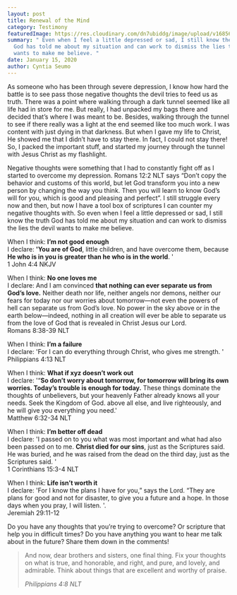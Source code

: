 ```yaml
---
layout: post
title: Renewal of the Mind
category: Testimony
featuredImage: https://res.cloudinary.com/dn7ubiddg/image/upload/v1685671919/blog/pexels-fillipe-gomes-5471399-1024x682.jpg
summary: " Even when I feel a little depressed or sad, I still know the truth
  God has told me about my situation and can work to dismiss the lies the devil
  wants to make me believe. "
date: January 15, 2020
author: Cyntia Seumo
---
```

<p xmlns="http://www.w3.org/1999/html">
As someone who has been through severe depression, I know how hard the battle is to see pass those negative thoughts the devil tries to feed us as truth. There was a point where walking through a dark tunnel seemed like all life had in store for me. But really, I had unpacked my bags there and decided that’s where I was meant to be. Besides, walking through the tunnel to see if there really was a light at the end seemed like too much work. I was content with just dying in that darkness. But when I gave my life to Christ, He showed me that I didn’t have to stay there. In fact, I could not stay there! So, I packed the important stuff, and started my journey through the tunnel with Jesus Christ as my flashlight.
</p>
<p>
Negative thoughts were something that I had to constantly fight off as I started to overcome my depression. <a>Romans 12:2 NLT</a> says “Don’t copy the behavior and customs of this world, but let God transform you into a new person by changing the way you think. Then you will learn to know God’s will for you, which is good and pleasing and perfect”. I still struggle every now and then, but now I have a tool box of scriptures I can counter my negative thoughts with. So even when I feel a little depressed or sad, I still know the truth God has told me about my situation and can work to dismiss the lies the devil wants to make me believe.
</p>
<p></p>
<p></p>
<p>
When I think: <b>I’m not good enough</b> <br/>
I declare: <b>'You are of God</b>, little children, and have overcome them, because <b>He who is in you is greater than he who is in the world</b>. ' <br />
<a>1 John 4:4 NKJV</a>
</p>
<p>
When I think: <b>No one loves me </b> <br/>
I declare: And I am convinced <b>that nothing can ever separate us from God’s love.</b> Neither death nor life, neither angels nor demons, neither our fears for today nor our worries about tomorrow—not even the powers of hell can separate us from God’s love. No power in the sky above or in the earth below—indeed, nothing in all creation will ever be able to separate us from the love of God that is revealed in Christ Jesus our Lord. <br />
<a>Romans 8:38-39 NLT</a>
</p>

<p>
When I think: <b>I’m a failure</b><br/>
I declare: 'For I can do everything through Christ, who gives me strength. ' <br />
<a>Philippians 4:13 NLT</a>
</p>

<p>
When I think: <b>What if xyz doesn’t work out</b><br />
I declare: '“<b>So don’t worry about tomorrow, for tomorrow will bring its own worries. Today’s trouble is enough for today.</b> These things dominate the thoughts of unbelievers, but your heavenly Father already knows all your needs. Seek the Kingdom of God. above all else, and live righteously, and he will give you everything you need.'  <br />
<a>Matthew 6:32-34 NLT</a>
</p>

<p>
When I think: <b>I’m better off dead</b><br />
I declare: 'I passed on to you what was most important and what had also been passed on to me.  <b>Christ died for our sins</b>, just as the Scriptures said. He was buried, and he was raised from the dead on the third day, just as the Scriptures said. ' <br />
<a>1 Corinthians 15:3-4 NLT</a>
</p>

<p>
When I think: <b>Life isn’t worth it</b><br />
I declare: 'For I know the plans I have for you,” says the Lord. “They are plans for good and not for disaster, to give you a future and a hope. In those days when you pray, I will listen. '. <br />
<a>Jeremiah 29:11-12</a>
</p>

<p>
Do you have any thoughts that you’re trying to overcome? Or scripture that help you in difficult times? Do you have anything you want to hear me talk about in the future? Share them down in the comments!
</p>

<blockquote>
<p> And now, dear brothers and sisters, one final thing. Fix your thoughts on what is true, and honorable, and right, and pure, and lovely, and admirable. Think about things that are excellent and worthy of praise.</p>
<cite>Philippians 4:8 NLT</cite>
</blockquote>

